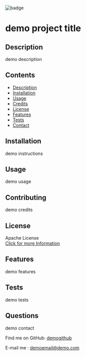 
  
![badge](https://img.shields.io/badge/license-Apache-blue)
  # demo project title

  ## Description  
  demo description
  
  ## Contents
  - [Description](#description)
  - [Installation](#installation)
  - [Usage](#usage)
  - [Credits](#credits)
  - [License](#license)
  - [Features](#features)
  - [Tests](#tests)
  - [Contact](#contact)
  
  ## Installation
  demo instructions
  
  ## Usage
  demo usage
  
  ## Contributing
  demo credits

  ## License  
  Apache License  
  [Click for more Information](https://choosealicense.com/licenses/apache-2.0/)

  ## Features
  demo features
  
  ## Tests
  demo tests

  ## Questions
  demo contact  

  Find me on GitHub: [demogithub](https://github.com/demogithub)  

  E-mail me : demoemail@demo.com
